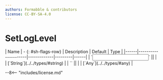 ```yaml
---
authors: Formabble & contributors
license: CC-BY-SA-4.0
---
```



# SetLogLevel

<div class="sh-parameters" markdown="1">
| Name | - {: #sh-flags-row} | Description | Default | Type |
|------|---------------------|-------------|---------|------|
| `<input>` || | | [`String`](../../types/#string) |
| `<output>` || | | [`Any`](../../types/#any) |

</div>



--8<-- "includes/license.md"


